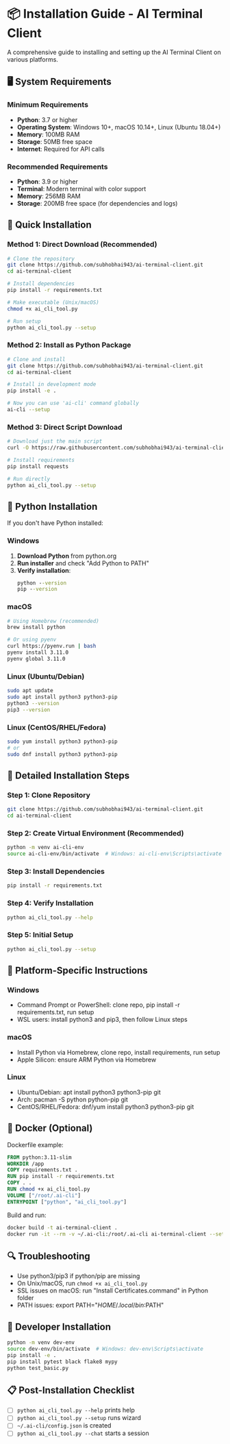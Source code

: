 # 📦 Installation Guide - AI Terminal Client

A comprehensive guide to installing and setting up the AI Terminal Client on various platforms.

## 🖥️ System Requirements

### Minimum Requirements
- **Python**: 3.7 or higher
- **Operating System**: Windows 10+, macOS 10.14+, Linux (Ubuntu 18.04+)
- **Memory**: 100MB RAM
- **Storage**: 50MB free space
- **Internet**: Required for API calls

### Recommended Requirements
- **Python**: 3.9 or higher
- **Terminal**: Modern terminal with color support
- **Memory**: 256MB RAM
- **Storage**: 200MB free space (for dependencies and logs)

## 🚀 Quick Installation

### Method 1: Direct Download (Recommended)

```bash
# Clone the repository
git clone https://github.com/subhobhai943/ai-terminal-client.git
cd ai-terminal-client

# Install dependencies
pip install -r requirements.txt

# Make executable (Unix/macOS)
chmod +x ai_cli_tool.py

# Run setup
python ai_cli_tool.py --setup
```

### Method 2: Install as Python Package

```bash
# Clone and install
git clone https://github.com/subhobhai943/ai-terminal-client.git
cd ai-terminal-client

# Install in development mode
pip install -e .

# Now you can use 'ai-cli' command globally
ai-cli --setup
```

### Method 3: Direct Script Download

```bash
# Download just the main script
curl -O https://raw.githubusercontent.com/subhobhai943/ai-terminal-client/main/ai_cli_tool.py

# Install requirements
pip install requests

# Run directly
python ai_cli_tool.py --setup
```

## 🐍 Python Installation

If you don't have Python installed:

### Windows
1. **Download Python** from python.org
2. **Run installer** and check "Add Python to PATH"
3. **Verify installation**:
   ```cmd
   python --version
   pip --version
   ```

### macOS
```bash
# Using Homebrew (recommended)
brew install python

# Or using pyenv
curl https://pyenv.run | bash
pyenv install 3.11.0
pyenv global 3.11.0
```

### Linux (Ubuntu/Debian)
```bash
sudo apt update
sudo apt install python3 python3-pip
python3 --version
pip3 --version
```

### Linux (CentOS/RHEL/Fedora)
```bash
sudo yum install python3 python3-pip
# or
sudo dnf install python3 python3-pip
```

## 🔧 Detailed Installation Steps

### Step 1: Clone Repository
```bash
git clone https://github.com/subhobhai943/ai-terminal-client.git
cd ai-terminal-client
```

### Step 2: Create Virtual Environment (Recommended)
```bash
python -m venv ai-cli-env
source ai-cli-env/bin/activate  # Windows: ai-cli-env\Scripts\activate
```

### Step 3: Install Dependencies
```bash
pip install -r requirements.txt
```

### Step 4: Verify Installation
```bash
python ai_cli_tool.py --help
```

### Step 5: Initial Setup
```bash
python ai_cli_tool.py --setup
```

## 📱 Platform-Specific Instructions

### Windows
- Command Prompt or PowerShell: clone repo, pip install -r requirements.txt, run setup
- WSL users: install python3 and pip3, then follow Linux steps

### macOS
- Install Python via Homebrew, clone repo, install requirements, run setup
- Apple Silicon: ensure ARM Python via Homebrew

### Linux
- Ubuntu/Debian: apt install python3 python3-pip git
- Arch: pacman -S python python-pip git
- CentOS/RHEL/Fedora: dnf/yum install python3 python3-pip git

## 🐳 Docker (Optional)

Dockerfile example:
```dockerfile
FROM python:3.11-slim
WORKDIR /app
COPY requirements.txt .
RUN pip install -r requirements.txt
COPY . .
RUN chmod +x ai_cli_tool.py
VOLUME ["/root/.ai-cli"]
ENTRYPOINT ["python", "ai_cli_tool.py"]
```

Build and run:
```bash
docker build -t ai-terminal-client .
docker run -it --rm -v ~/.ai-cli:/root/.ai-cli ai-terminal-client --setup
```

## 🔍 Troubleshooting
- Use python3/pip3 if python/pip are missing
- On Unix/macOS, run `chmod +x ai_cli_tool.py`
- SSL issues on macOS: run "Install Certificates.command" in Python folder
- PATH issues: export PATH="$HOME/.local/bin:$PATH"

## 🧪 Developer Installation
```bash
python -m venv dev-env
source dev-env/bin/activate  # Windows: dev-env\Scripts\activate
pip install -e .
pip install pytest black flake8 mypy
python test_basic.py
```

## 📋 Post-Installation Checklist
- [ ] `python ai_cli_tool.py --help` prints help
- [ ] `python ai_cli_tool.py --setup` runs wizard
- [ ] `~/.ai-cli/config.json` is created
- [ ] `python ai_cli_tool.py --chat` starts a session
